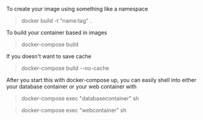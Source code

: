 To create your image using something like a namespace

> docker build -t "name:tag" .


To build your container based in images

> docker-compose build

If you doesn't want to save cache

> docker-compose build --no-cache


After you start this with docker-compose up, you can easily shell into either your database container or your web container with

> docker-compose exec "databasecontainer" sh

> docker-compose exec "webcontainer" sh
